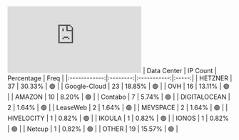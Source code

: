 ![Diagramm](https://github.com/obajay/StateSync-snapshots/blob/main/Projects/BandProtocol/1/README.md)
| Data Center | IP Count | Percentage | Freq |
|:------------:|:--------:|:-----------:|:-----:|
| HETZNER | 37 | 30.33% | 🟢 |
| Google-Cloud | 23 | 18.85% | 🟢 |
| OVH | 16 | 13.11% | 🟢 |
| AMAZON | 10 | 8.20% | 🟢 |
| Contabo | 7 | 5.74% | 🟢 |
| DIGITALOCEAN | 2 | 1.64% | 🟢 |
| LeaseWeb | 2 | 1.64% | 🟢 |
| MEVSPACE | 2 | 1.64% | 🟢 |
| HIVELOCITY | 1 | 0.82% | 🟢 |
| IKOULA | 1 | 0.82% | 🟢 |
| IONOS | 1 | 0.82% | 🟢 |
| Netcup | 1 | 0.82% | 🟢 |
| OTHER | 19 | 15.57% | 🟢 |